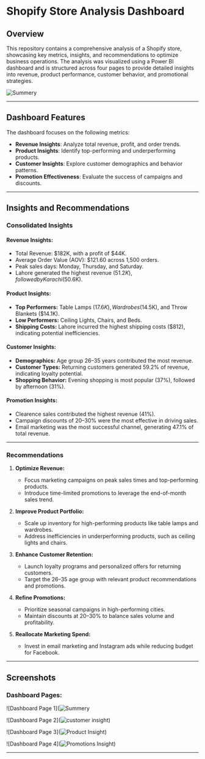 # Shopify Store Analysis Dashboard

## **Overview**
This repository contains a comprehensive analysis of a Shopify store, showcasing key metrics, insights, and recommendations to optimize business operations. The analysis was visualized using a Power BI dashboard and is structured across four pages to provide detailed insights into revenue, product performance, customer behavior, and promotional strategies.

![Summery](https://github.com/user-attachments/assets/c2018872-ba73-46b5-a9a1-b83f98e1e9c8)

---

## **Dashboard Features**
The dashboard focuses on the following metrics:
- **Revenue Insights**: Analyze total revenue, profit, and order trends.
- **Product Insights**: Identify top-performing and underperforming products.
- **Customer Insights**: Explore customer demographics and behavior patterns.
- **Promotion Effectiveness**: Evaluate the success of campaigns and discounts.

---

## **Insights and Recommendations**
### **Consolidated Insights**

#### **Revenue Insights:**
- Total Revenue: $182K, with a profit of $44K.
- Average Order Value (AOV): $121.60 across 1,500 orders.
- Peak sales days: Monday, Thursday, and Saturday.
- Lahore generated the highest revenue ($51.2K), followed by Karachi ($50.6K).

#### **Product Insights:**
- **Top Performers:** Table Lamps ($17.6K), Wardrobes ($14.5K), and Throw Blankets ($14.1K).
- **Low Performers:** Ceiling Lights, Chairs, and Beds.
- **Shipping Costs:** Lahore incurred the highest shipping costs ($812), indicating potential inefficiencies.

#### **Customer Insights:**
- **Demographics:** Age group 26–35 years contributed the most revenue.
- **Customer Types:** Returning customers generated 59.2% of revenue, indicating loyalty potential.
- **Shopping Behavior:** Evening shopping is most popular (37%), followed by afternoon (31%).

#### **Promotion Insights:**
- Clearence sales contributed the highest revenue (41%).
- Campaign discounts of 20–30% were the most effective in driving sales.
- Email marketing was the most successful channel, generating 47.1% of total revenue.

---

### **Recommendations**
1. **Optimize Revenue:**
   - Focus marketing campaigns on peak sales times and top-performing products.
   - Introduce time-limited promotions to leverage the end-of-month sales trend.

2. **Improve Product Portfolio:**
   - Scale up inventory for high-performing products like table lamps and wardrobes.
   - Address inefficiencies in underperforming products, such as ceiling lights and chairs.

3. **Enhance Customer Retention:**
   - Launch loyalty programs and personalized offers for returning customers.
   - Target the 26–35 age group with relevant product recommendations and promotions.

4. **Refine Promotions:**
   - Prioritize seasonal campaigns in high-performing cities.
   - Maintain discounts at 20–30% to balance sales volume and profitability.

5. **Reallocate Marketing Spend:**
   - Invest in email marketing and Instagram ads while reducing budget for Facebook.

---

## **Screenshots**
### **Dashboard Pages:**
![Dashboard Page 1](![Summery](https://github.com/user-attachments/assets/c8d2ba02-4b36-45c7-8138-17824824f695)

![Dashboard Page 2](![customer insight](https://github.com/user-attachments/assets/76f2fe8d-daa5-4eb7-bd5e-345b5ace45d0))

![Dashboard Page 3](![Product Insight](https://github.com/user-attachments/assets/04dd145b-a349-4cf0-a4f1-692ab3b9ead8))

![Dashboard Page 4](![Promotions Insight](https://github.com/user-attachments/assets/897f1ba4-f744-4779-9ad9-8e185756df09))

---


